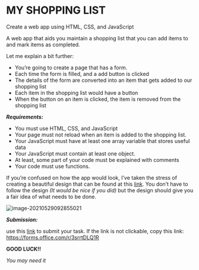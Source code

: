# MY SHOPPING LIST

Create a web app using HTML, CSS, and JavaScript 

A web app that aids you maintain a shopping list that you can add items to and mark items as completed. 

Let me explain a bit further: 

- You’re going to create a page that has a form.
- Each time the form is filled, and a add button is clicked 
- The details of the form are converted into an item that gets added to our shopping list 
- Each item in the shopping list would have a button 
- When the button on an item is clicked, the item is removed from the shopping list 

 

***Requirements:***

- You must use HTML, CSS, and JavaScript 
- Your page must not reload when an item is added to the shopping list. 
- Your JavaScript must have at least one array variable that stores useful data 
- Your JavaScript must contain at least one object. 
- At least, some part of your code must be explained with comments 
- Your code must use functions. 

 

If you’re confused on how the app would look, I’ve taken the stress of creating a beautiful design that can be found at this [link](https://www.figma.com/file/AmXexOs7MdFilk8SOEA2Fe/Untitled?node-id=1%3A2). You don’t have to follow the design *(It would be nice if you did)* but the design should give you a fair idea of what needs to be done. 

![image-20210529092855021](C:\Users\SPYCAT-PC\AppData\Roaming\Typora\typora-user-images\image-20210529092855021.png)





***Submission:***

use this [link](https://forms.office.com/r/3srrtDLQ1R) to submit your task. If the link is not clickable, copy this link: https://forms.office.com/r/3srrtDLQ1R

**GOOD LUCK!!** 

*You may need it* 

 
